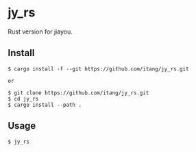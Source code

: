 # jy_rs

Rust version for jiayou.

## Install

    $ cargo install -f --git https://github.com/itang/jy_rs.git

    or

    $ git clone https://github.com/itang/jy_rs.git
    $ cd jy_rs
    $ cargo install --path .

## Usage

    $ jy_rs
